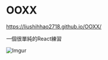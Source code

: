 # OOXX
https://liushihhao2718.github.io/OOXX/

一個很單純的React練習

![Imgur](https://i.imgur.com/v9Je5QN.png?1)
